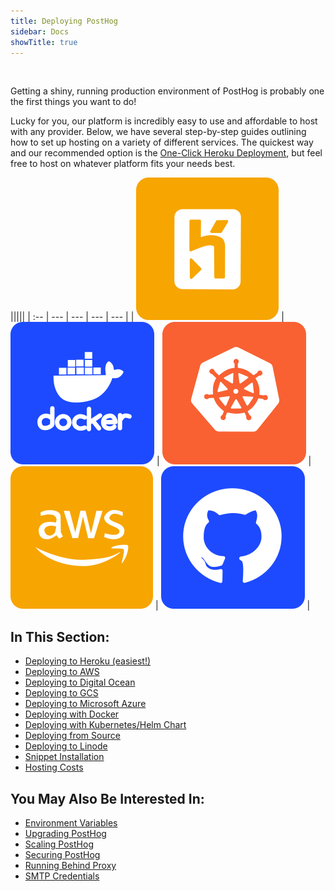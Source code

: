 ```yaml
---
title: Deploying PostHog
sidebar: Docs
showTitle: true
---
```


<br>


Getting a shiny, running production environment of PostHog is probably one the first things you want to do! 

Lucky for you, our platform is incredibly easy to use and affordable to host with any provider. Below, we have several step-by-step guides outlining how to set up hosting on a variety of different services. The quickest way and our recommended option is the [One-Click Heroku Deployment](/docs/deployment/deploy-heroku), but feel free to host on whatever platform fits your needs best.

|||||
| :-- | --- | --- | --- | --- |
| [![](../../src/images/deploy-heroku.svg)](/docs/deployment/deploy-heroku) | [![](../../src/images/deploy-docker.svg)](/docs/deployment/deploy-docker) | [![](../../src/images/deploy-kubernetes.svg)](/docs/deployment/deploy-kubernetes) | [![](../../src/images/deploy-aws.svg)](/docs/deployment/deploy-aws) | [![](../../src/images/deploy-source.svg)](/docs/deployment/deploy-source) |

## **In This Section:**

- [Deploying to Heroku (easiest!)](/docs/deployment/deploy-heroku)
- [Deploying to AWS](/docs/deployment/deploy-aws)
- [Deploying to Digital Ocean](/docs/deployment/deploy-digital-ocean)
- [Deploying to GCS](/docs/deployment/deploy-gcs)
- [Deploying to Microsoft Azure](/docs/deployment/deploy-azure)
- [Deploying with Docker](/docs/deployment/deploy-docker)
- [Deploying with Kubernetes/Helm Chart](/docs/deployment/deploy-kubernetes)
- [Deploying from Source](/docs/deployment/deploy-source)
- [Deploying to Linode](/docs/deployment/deploy-linode)
- [Snippet Installation](/docs/deployment/snippet-installation)
- [Hosting Costs](/docs/deployment/hosting-costs)


## **You May Also Be Interested In:**

- [Environment Variables](/docs/configuring-posthog/environment-variables)
- [Upgrading PostHog](/docs/configuring-posthog/upgrading-posthog)
- [Scaling PostHog](/docs/configuring-posthog/scaling-posthog)
- [Securing PostHog](/docs/configuring-posthog/securing-posthog)
- [Running Behind Proxy](/docs/configuring-posthog/running-behind-proxy)
- [SMTP Credentials](/docs/configuring-posthog/smtp-credentials)